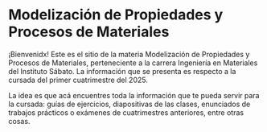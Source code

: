# Modelización de Propiedades y Procesos de Materiales

¡Bienvenidx! Este es el sitio de la materia Modelización de Propiedades y Procesos de Materiales, perteneciente a la carrera Ingeniería en Materiales del Instituto Sábato.
La información que se presenta es respecto a la cursada del primer cuatrimestre del 2025. 

La idea es que acá encuentres toda la información que te pueda servir para la cursada: guías de ejercicios, diapositivas de las clases, enunciados de trabajos prácticos o exámenes de cuatrimestres anteriores, entre otras cosas.

